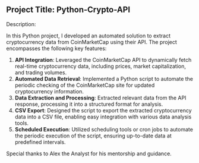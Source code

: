 ## Project Title: Python-Crypto-API

Description:

In this Python project, I developed an automated solution to extract cryptocurrency data from CoinMarketCap using their API. The project encompasses the following key features:

1. **API Integration**: Leveraged the CoinMarketCap API to dynamically fetch real-time cryptocurrency data, including prices, market capitalization, and trading volumes.
2. **Automated Data Retrieval**: Implemented a Python script to automate the periodic checking of the CoinMarketCap site for updated cryptocurrency information.
3. **Data Extraction and Processing**: Extracted relevant data from the API response, processing it into a structured format for analysis.
4. **CSV Export**: Designed the script to export the extracted cryptocurrency data into a CSV file, enabling easy integration with various data analysis tools.
5. **Scheduled Execution**: Utilized scheduling tools or cron jobs to automate the periodic execution of the script, ensuring up-to-date data at predefined intervals.

Special thanks to Alex the Analyst for his mentorship and guidance.
